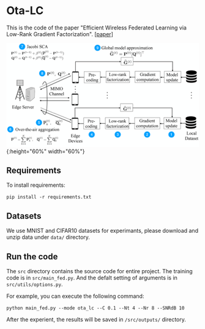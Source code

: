 # Ota-LC
This is the code of the paper "Efficient Wireless Federated Learning via Low-Rank Gradient Factorization". [[paper]](https://arxiv.org/html/2401.07496v1)

![](System.png){:height="60%" width="60%"}

## Requirements

To install requirements:
```
pip install -r requirements.txt
```

## Datasets

We use MNIST and CIFAR10 datasets for experimants, please download and unzip data under `data/` directory.

## Run the code

The `src` directory contains the source code for entire project. The training code is in `src/main_fed.py`. And the defalt setting of arguments is in `src/utils/options.py`.

For example, you can execute the following command:
```
python main_fed.py --mode ota_lc --C 0.1 --Nt 4 --Nr 8 --SNRdB 10
``` 

After the experient, the results will be saved in `/src/outputs/` directory.